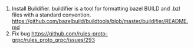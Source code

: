 1. Install Buildifier. buildifier is a tool for formatting bazel BUILD and .bzl files with a standard convention. https://github.com/bazelbuild/buildtools/blob/master/buildifier/README.md
2. Fix bug https://github.com/rules-proto-grpc/rules_proto_grpc/issues/293
